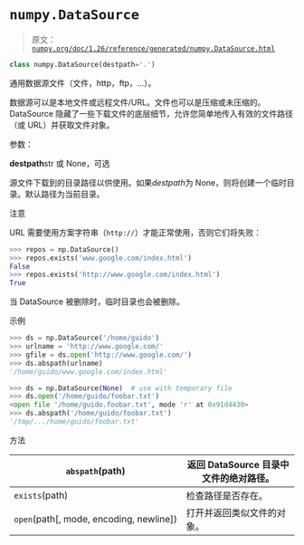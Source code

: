 # `numpy.DataSource`

> 原文：[`numpy.org/doc/1.26/reference/generated/numpy.DataSource.html`](https://numpy.org/doc/1.26/reference/generated/numpy.DataSource.html)

```py
class numpy.DataSource(destpath='.')
```

通用数据源文件（文件，http，ftp，…）。

数据源可以是本地文件或远程文件/URL。文件也可以是压缩或未压缩的。DataSource 隐藏了一些下载文件的底层细节，允许您简单地传入有效的文件路径（或 URL）并获取文件对象。

参数：

**destpath**str 或 None，可选

源文件下载到的目录路径以供使用。如果*destpath*为 None，则将创建一个临时目录。默认路径为当前目录。

注意

URL 需要使用方案字符串（`http://`）才能正常使用，否则它们将失败：

```py
>>> repos = np.DataSource()
>>> repos.exists('www.google.com/index.html')
False
>>> repos.exists('http://www.google.com/index.html')
True 
```

当 DataSource 被删除时，临时目录也会被删除。

示例

```py
>>> ds = np.DataSource('/home/guido')
>>> urlname = 'http://www.google.com/'
>>> gfile = ds.open('http://www.google.com/')
>>> ds.abspath(urlname)
'/home/guido/www.google.com/index.html'

>>> ds = np.DataSource(None)  # use with temporary file
>>> ds.open('/home/guido/foobar.txt')
<open file '/home/guido.foobar.txt', mode 'r' at 0x91d4430>
>>> ds.abspath('/home/guido/foobar.txt')
'/tmp/.../home/guido/foobar.txt' 
```

方法

| `abspath`(path) | 返回 DataSource 目录中文件的绝对路径。 |
| --- | --- |
| `exists`(path) | 检查路径是否存在。 |
| `open`(path[, mode, encoding, newline]) | 打开并返回类似文件的对象。 |
